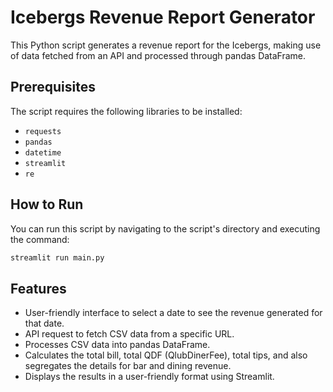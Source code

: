 # Icebergs Revenue Report Generator

This Python script generates a revenue report for the Icebergs, making use of data fetched from an API and processed through pandas DataFrame.

## Prerequisites

The script requires the following libraries to be installed:

- `requests`
- `pandas`
- `datetime`
- `streamlit`
- `re`

## How to Run

You can run this script by navigating to the script's directory and executing the command:

```bash
streamlit run main.py
```

## Features

- User-friendly interface to select a date to see the revenue generated for that date.
- API request to fetch CSV data from a specific URL.
- Processes CSV data into pandas DataFrame.
- Calculates the total bill, total QDF (QlubDinerFee), total tips, and also segregates the details for bar and dining revenue.
- Displays the results in a user-friendly format using Streamlit.
